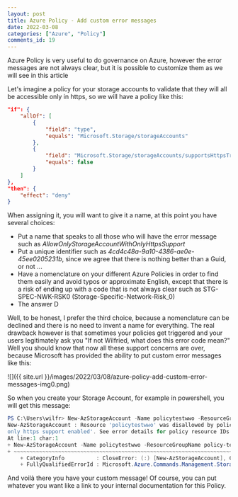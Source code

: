```yaml
---
layout: post
title: Azure Policy - Add custom error messages
date: 2022-03-08
categories: ["Azure", "Policy"]
comments_id: 19 
---
```


Azure Policy is very useful to do governance on Azure, however the error messages are not always clear, but it is possible to customize them as we will see in this article

Let's imagine a policy for your storage accounts to validate that they will all be accessible only in https, so we will have a policy like this:

```json
"if": {
    "allOf": [
        {
            "field": "type",
            "equals": "Microsoft.Storage/storageAccounts"
        },
        {
            "field": "Microsoft.Storage/storageAccounts/supportsHttpsTrafficOnly",
            "equals": false
        }
    ]
},
"then": {
    "effect": "deny"
}
```

When assigning it, you will want to give it a name, at this point you have several choices:

- Put a name that speaks to all those who will have the error message such as *AllowOnlyStorageAccountWithOnlyHttpsSupport*
- Put a unique identifier such as *4cd4c48a-9a10-4386-ae0e-45ee0205231b*, since we agree that there is nothing better than a Guid, or not ...
- Have a nomenclature on your different Azure Policies in order to find them easily and avoid typos or approximate English, except that there is a risk of ending up with a code that is not always clear such as STG-SPEC-NWK-RSK0 (Storage-Specific-Network-Risk_0)
- The answer D

Well, to be honest, I prefer the third choice, because a nomenclature can be declined and there is no need to invent a name for everything. The real drawback however is that sometimes your policies get triggered and your users legitimately ask you "If not Wilfried, what does this error code mean?"
Well you should know that now all these support concerns are over, because Microsoft has provided the ability to put custom error messages like this:

![]({{ site.url }}/images/2022/03/08/azure-policy-add-custom-error-messages-img0.png)

So when you create your Storage Account, for example in powershell, you will get this message:

```powershell
PS C:\Users\wilfr> New-AzStorageAccount -Name policytestwwo -ResourceGroupName policy-test-2 -Kind StorageV2 -SkuName Standard_LRS -Location westeurope -AccessTier Hot -EnableHttpsTrafficOnly $false
New-AzStorageAccount : Resource 'policytestwwo' was disallowed by policy. Reasons: 'Allow only storage account with
only https support enabled'. See error details for policy resource IDs.
At line:1 char:1
+ New-AzStorageAccount -Name policytestwwo -ResourceGroupName policy-te ...
+ ~~~~~~~~~~~~~~~~~~~~~~~~~~~~~~~~~~~~~~~~~~~~~~~~~~~~~~~~~~~~~~~~~~~~~
    + CategoryInfo          : CloseError: (:) [New-AzStorageAccount], CloudException
    + FullyQualifiedErrorId : Microsoft.Azure.Commands.Management.Storage.NewAzureStorageAccountCommand
```

And voilà there you have your custom message! Of course, you can put whatever you want like a link to your internal documentation for this Policy.
